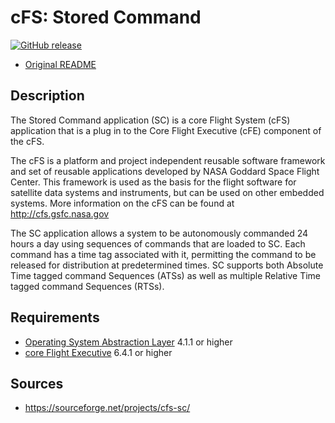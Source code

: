 # cFS: Stored Command

[![GitHub release](https://img.shields.io/github/release/lassondesat/cfs-sc.svg)](https://github.com/lassondesat/cfs-sc/releases)

* [Original README](cfs-sc-app-OSS-readme.txt)

## Description

The Stored Command application (SC) is a core Flight System (cFS) application
that is a plug in to the Core Flight Executive (cFE) component of the cFS.

The cFS is a platform and project independent reusable software framework and
set of reusable applications developed by NASA Goddard Space Flight Center. This
framework is used as the basis for the flight software for satellite data
systems and instruments, but can be used on other embedded systems. More
information on the cFS can be found at http://cfs.gsfc.nasa.gov

The SC application allows a system to be autonomously commanded 24 hours a day
using sequences of commands that are loaded to SC. Each command has a time tag
associated with it, permitting the command to be released for distribution at
predetermined times. SC supports both Absolute Time tagged command Sequences
(ATSs) as well as multiple Relative Time tagged command Sequences (RTSs).

## Requirements

* [Operating System Abstraction Layer][osal] 4.1.1 or higher
* [core Flight Executive][cfe] 6.4.1 or higher

## Sources

* https://sourceforge.net/projects/cfs-sc/

[osal]: https://github.com/lassondesat/osal
[cfe]: https://github.com/lassondesat/coreflightexec
